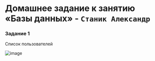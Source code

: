 # Домашнее задание к занятию «Базы данных» - `Станик Александр`

### Задание 1
Список пользователей 

  ![image](https://github.com/user-attachments/assets/14026159-23a1-4e94-bbf9-bdcadef944a7)


